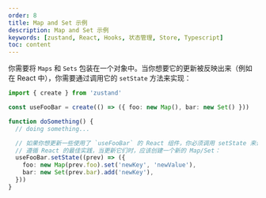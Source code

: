 ```yaml
---
order: 8
title: Map and Set 示例
description: Map and Set 示例
keywords: [zustand, React, Hooks, 状态管理, Store, Typescript]
toc: content
---
```


你需要将 `Maps` 和 `Sets` 包装在一个对象中。当你想要它的更新被反映出来（例如在 React 中），你需要通过调用它的 `setState` 方法来实现：

```ts
import { create } from 'zustand'

const useFooBar = create(() => ({ foo: new Map(), bar: new Set() }))

function doSomething() {
  // doing something...

  // 如果你想更新一些使用了 `useFooBar` 的 React 组件，你必须调用 setState 来让 React 知道更新发生了。
  // 遵循 React 的最佳实践，当更新它们时，应该创建一个新的 Map/Set：
  useFooBar.setState((prev) => ({
    foo: new Map(prev.foo).set('newKey', 'newValue'),
    bar: new Set(prev.bar).add('newKey'),
  }))
}
```

